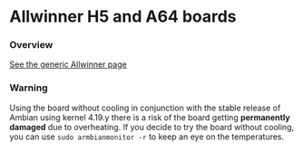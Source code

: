 # Allwinner H5 and A64 boards

### Overview

[See the generic Allwinner page](https://docs.armbian.com/Hardware_Allwinner/)

### Warning

Using the board without cooling in conjunction with the stable release of Ambian using kernel 4.19.y there is a risk of the board getting **permanently damaged** due to overheating.
If you decide to try the board without cooling, you can use `sudo armbianmonitor -r` to keep an eye on the temperatures.
